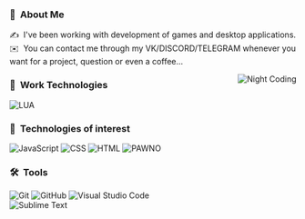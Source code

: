 ### 👨 &nbsp;About Me

✍️ &nbsp;I've been working with development of games and desktop applications.\
✉️ &nbsp;You can contact me through my VK/DISCORD/TELEGRAM whenever you want for a project, question or even a coffee...

<img alt="Night Coding" src="https://i.imgur.com/MfXGIDb.png" align="right"/>

### :triangular_ruler: &nbsp;Work Technologies

![LUA](https://img.shields.io/badge/-Lua-5c4196?style=flat&logo=lua&logoColor=4287f5)&nbsp;

### :open_file_folder: &nbsp;Technologies of interest

![JavaScript](https://img.shields.io/badge/-JavaScript-5c4196?style=flat&logo=javascript)&nbsp;![CSS](https://img.shields.io/badge/-CSS-5c4196?style=flat&logo=CSS3&logoColor=1572B6)&nbsp;![HTML](https://img.shields.io/badge/-HTML-5c4196?style=flat&logo=HTML5&logoColor=FF5733)&nbsp;![PAWNO](https://img.shields.io/badge/-PAWNO-5c4196?style=flat&logo=vue&logoColor=1572B6)&nbsp;



### 🛠 &nbsp;Tools

![Git](https://img.shields.io/badge/-Git-5c4196?style=flat&logo=git)&nbsp;![GitHub](https://img.shields.io/badge/-GitHub-5c4196?style=flat&logo=github)&nbsp;![Visual Studio Code](https://img.shields.io/badge/-Visual%20Studio%20Code-5c4196?style=flat&logo=visual-studio-code&logoColor=007ACC)&nbsp;\
![Sublime Text](https://img.shields.io/badge/-Sublime%20Text-5c4196?style=flat&logo=sublime-text)&nbsp;

                                                          
